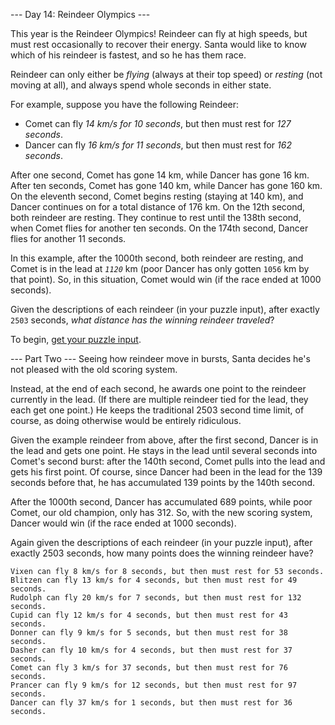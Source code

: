 \--- Day 14: Reindeer Olympics ---

This year is the Reindeer Olympics! Reindeer can fly at high speeds, but must rest occasionally to recover their energy. Santa would like to know which of his reindeer is fastest, and so he has them race.

Reindeer can only either be *flying* (always at their top speed) or *resting* (not moving at all), and always spend whole seconds in either state.

For example, suppose you have the following Reindeer:

* Comet can fly *14 km/s for 10 seconds*, but then must rest for *127 seconds*.
* Dancer can fly *16 km/s for 11 seconds*, but then must rest for *162 seconds*.

After one second, Comet has gone 14 km, while Dancer has gone 16 km. After ten
seconds, Comet has gone 140 km, while Dancer has gone 160 km. On the eleventh
second, Comet begins resting (staying at 140 km), and Dancer continues on for a
total distance of 176 km. On the 12th second, both reindeer are resting. They
continue to rest until the 138th second, when Comet flies for another ten
seconds. On the 174th second, Dancer flies for another 11 seconds.

In this example, after the 1000th second, both reindeer are resting, and Comet
is in the lead at *`1120`* km (poor Dancer has only gotten `1056` km by that
point). So, in this situation, Comet would win (if the race ended at 1000
seconds).

Given the descriptions of each reindeer (in your puzzle input), after exactly `2503` seconds, *what distance has the winning reindeer traveled*?

To begin, [get your puzzle input](14/input).

--- Part Two ---
Seeing how reindeer move in bursts, Santa decides he's not pleased with the old scoring system.

Instead, at the end of each second, he awards one point to the reindeer currently in the lead. (If there are multiple reindeer tied for the lead, they each get one point.) He keeps the traditional 2503 second time limit, of course, as doing otherwise would be entirely ridiculous.

Given the example reindeer from above, after the first second, Dancer is in the lead and gets one point. He stays in the lead until several seconds into Comet's second burst: after the 140th second, Comet pulls into the lead and gets his first point. Of course, since Dancer had been in the lead for the 139 seconds before that, he has accumulated 139 points by the 140th second.

After the 1000th second, Dancer has accumulated 689 points, while poor Comet, our old champion, only has 312. So, with the new scoring system, Dancer would win (if the race ended at 1000 seconds).

Again given the descriptions of each reindeer (in your puzzle input), after exactly 2503 seconds, how many points does the winning reindeer have?

```
Vixen can fly 8 km/s for 8 seconds, but then must rest for 53 seconds.
Blitzen can fly 13 km/s for 4 seconds, but then must rest for 49 seconds.
Rudolph can fly 20 km/s for 7 seconds, but then must rest for 132 seconds.
Cupid can fly 12 km/s for 4 seconds, but then must rest for 43 seconds.
Donner can fly 9 km/s for 5 seconds, but then must rest for 38 seconds.
Dasher can fly 10 km/s for 4 seconds, but then must rest for 37 seconds.
Comet can fly 3 km/s for 37 seconds, but then must rest for 76 seconds.
Prancer can fly 9 km/s for 12 seconds, but then must rest for 97 seconds.
Dancer can fly 37 km/s for 1 seconds, but then must rest for 36 seconds.
```
